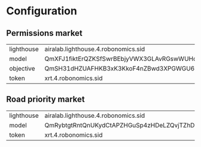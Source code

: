 Configuration
=============

Permissions market
------------------

|               |               |
| ------------- | ------------- |
| lighthouse    | airalab.lighthouse.4.robonomics.sid            |
| model         | QmXFJ1fiktErQZKSfSwrBEbjyVWX3GLAvRGswWUHdeKBfE |
| objective     | QmSH31dHZUAFHKB3xK3KkoF4nZBwd3XPGWGU6ZGxye974R |
| token         | xrt.4.robonomics.sid                           |

Road priority market
--------------------

|               |               |
| ------------- | ------------- |
| lighthouse    | airalab.lighthouse.4.robonomics.sid            |
| model         | QmRybtgtRntQnUKydCtAPZHGuSp4zHDeLZQvjTZhDKGxrF |
| token         | xrt.4.robonomics.sid                           |
